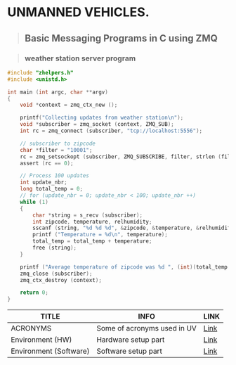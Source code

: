 # UNMANNED VEHICLES.

> ## Basic Messaging Programs in C using ZMQ

> ### weather station server program

```c
#include "zhelpers.h"
#include <unistd.h>

int main (int argc, char **argv)
{
	void *context = zmq_ctx_new ();

	printf("Collecting updates from weather station\n");
	void *subscriber = zmq_socket (context, ZMQ_SUB);
	int rc = zmq_connect (subscriber, "tcp://localhost:5556");

	// subscriber to zipcode
	char *filter = "10001";
	rc = zmq_setsockopt (subscriber, ZMQ_SUBSCRIBE, filter, strlen (filter));
	assert (rc == 0);

	// Process 100 updates
	int update_nbr;
	long total_temp = 0;
	// for (update_nbr = 0; update_nbr < 100; update_nbr ++)
	while (1)
	{
		char *string = s_recv (subscriber);
		int zipcode, temperature, relhumidity;
		sscanf (string, "%d %d %d", &zipcode, &temperature, &relhumidity);
		printf ("Temperature = %d\n", temperature);
		total_temp = total_temp + temperature;
		free (string);
	}

	printf ("Average temperature of zipcode was %d ", (int)(total_temp / update_nbr));
	zmq_close (subscriber);
	zmq_ctx_destroy (context);

	return 0;
}
```




  
| TITLE  | INFO  |  LINK |
|---|---|---|
| ACRONYMS  |  Some of acronyms used in UV | [Link](/pages/env-setup/acronyms.md)  |
| Environment (HW)  | Hardware setup part  |  [Link](/pages/env-setup/envsetuphw.md) |
| Environment (Software)  |  Software setup part | [Link](/pages/env-setup/envsetup.md)  |

